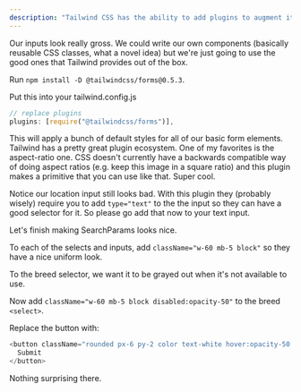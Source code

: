 ```yaml
---
description: "Tailwind CSS has the ability to add plugins to augment its functionality. Brian helps you add the most common plugin, the one for forms."
---
```


Our inputs look really gross. We could write our own components (basically reusable CSS classes, what a novel idea) but we're just going to use the good ones that Tailwind provides out of the box.

Run `npm install -D @tailwindcss/forms@0.5.3`.

Put this into your tailwind.config.js

```javascript
// replace plugins
plugins: [require("@tailwindcss/forms")],
```

This will apply a bunch of default styles for all of our basic form elements. Tailwind has a pretty great plugin ecosystem. One of my favorites is the aspect-ratio one. CSS doesn't currently have a backwards compatible way of doing aspect ratios (e.g. keep this image in a square ratio) and this plugin makes a primitive that you can use like that. Super cool.

Notice our location input still looks bad. With this plugin they (probably wisely) require you to add `type="text"` to the the input so they can have a good selector for it. So please go add that now to your text input.

Let's finish making SearchParams looks nice.

To each of the selects and inputs, add `className="w-60 mb-5 block"` so they have a nice uniform look.

To the breed selector, we want it to be grayed out when it's not available to use.

Now add `className="w-60 mb-5 block disabled:opacity-50"` to the breed `<select>`.

Replace the button with:

```javascript
<button className="rounded px-6 py-2 color text-white hover:opacity-50 border-none bg-orange-500">
  Submit
</button>
```

Nothing surprising there.
